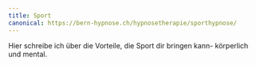 ```yaml
---
title: Sport
canonical: https://bern-hypnose.ch/hypnosetherapie/sporthypnose/
---
```


Hier schreibe ich über die Vorteile, die Sport dir bringen kann- körperlich
und mental.
